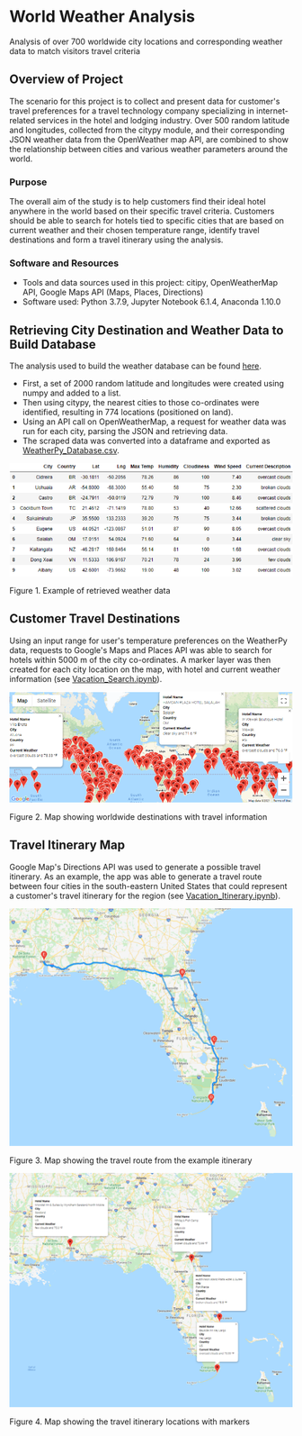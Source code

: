 # World Weather Analysis

Analysis of over 700 worldwide city locations and corresponding weather data to match visitors travel criteria

## Overview of Project

The scenario for this project is to collect and present data for customer's travel preferences for a travel technology company specializing in internet-related services in the hotel and lodging industry. Over 500 random latitude and longitudes, collected from the citypy module, and their corresponding JSON weather data from the OpenWeather map API, are combined to show the relationship between cities and various weather parameters around the world.

### Purpose

The overall aim of the study is to help customers find their ideal hotel anywhere in the world based on their specific travel criteria. Customers should be able to search for hotels tied to specific cities that are based on current weather and their chosen temperature range, identify travel destinations and form a travel itinerary using the analysis. 

### Software and Resources

* Tools and data sources used in this project: citipy, OpenWeatherMap API, Google Maps API (Maps, Places, Directions)
* Software used: Python 3.7.9, Jupyter Notebook 6.1.4, Anaconda 1.10.0

## Retrieving City Destination and Weather Data to Build Database

The analysis used to build the weather database can be found [here](https://github.com/jkenning/World_Weather_Analysis/blob/main/Weather_Database/Weather_Database.ipynb). 

- First, a set of 2000 random latitude and longitudes were created using numpy and added to a list. 
- Then using citypy, the nearest cities to those co-ordinates were identified, resulting in 774 locations (positioned on land). 
- Using an API call on OpenWeatherMap, a request for weather data was run for each city, parsing the JSON and retrieving data.
- The scraped data was converted into a dataframe and exported as [WeatherPy_Database.csv](https://github.com/jkenning/World_Weather_Analysis/blob/main/Weather_Database/WeatherPy_Database.csv).

![](https://github.com/jkenning/World_Weather_Analysis/blob/main/Weather_Database/Weather_database_dataframe.png)

Figure 1. Example of retrieved weather data

## Customer Travel Destinations

Using an input range for user's temperature preferences on the WeatherPy data, requests to Google's Maps and Places API was able to search for hotels within 5000 m of the city co-ordinates. A marker layer was then created for each city location on the map, with hotel and current weather information (see [Vacation_Search.ipynb](https://github.com/jkenning/World_Weather_Analysis/blob/main/Vacation_Search/Vacation_Search.ipynb)).

![](https://github.com/jkenning/World_Weather_Analysis/blob/main/Vacation_Search/WeatherPy_vacation_map.png)

Figure 2. Map showing worldwide destinations with travel information

## Travel Itinerary Map

Google Map's Directions API was used to generate a possible travel itinerary. As an example, the app was able to generate a travel route between four cities in the south-eastern United States that could represent a customer's travel itinerary for the region (see [Vacation_Itinerary.ipynb](https://github.com/jkenning/World_Weather_Analysis/blob/main/Vacation_Itinerary/Vacation_Itinerary.ipynb)).

![](https://github.com/jkenning/World_Weather_Analysis/blob/main/Vacation_Itinerary/WeatherPy_travel_map.png)

Figure 3. Map showing the travel route from the example itinerary

![](https://github.com/jkenning/World_Weather_Analysis/blob/main/Vacation_Itinerary/WeatherPy_travel_map_markers.png)

Figure 4. Map showing the travel itinerary locations with markers

